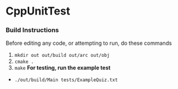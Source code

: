 # CppUnitTest

### Build Instructions
Before editing any code, or attempting to run, do these commands
1. `mkdir out out/build out/arc out/obj`
2. `cmake .`
3. `make`
**For testing, run the example test**
- `./out/build/Main tests/ExampleQuiz.txt`